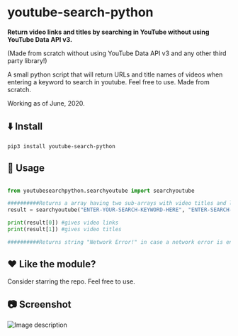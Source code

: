 # youtube-search-python


**Return video links and titles by searching in YouTube without using YouTube Data API v3.**


(Made from scratch without using YouTube Data API v3 and any other third party library!)


A small python script that will return URLs and title names of videos when entering a keyword to search in youtube.
Feel free to use. 
Made from scratch.


Working as of June, 2020.


## :arrow_down: Install


```pip3 install youtube-search-python```


## :triangular_ruler: Usage


```python

from youtubesearchpython.searchyoutube import searchyoutube

##########Returns a array having two sub-arrays with video titles and links##########
result = searchyoutube("ENTER-YOUR-SEARCH-KEYWORD-HERE", "ENTER-SEARCH-OFFSET-HERE (default is 1)")

print(result[0]) #gives video links
print(result[1]) #gives video titles

##########Returns string "Network Error!" in case a network error is encountered##########

```


## :heart: Like the module?


Consider starring the repo. Feel free to use.


## :camera: Screenshot


![Image description](https://github.com/HiteshKumarSaini/youtube-search-python/blob/master/youtube-search-python.PNG)

